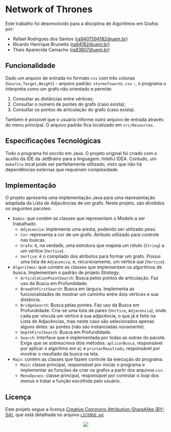 # Network of Thrones
Este trabalho foi desenvolvido para a disciplina de Algoritmos em Grafos por:
- Rafael Rodrigues dos Santos (ra9407594182@uem.br)
- Ricardo Henrique Brunetto (ra94182@uem.br)
- Thais Aparecida Camacho (ra93807@uem.br)

## Funcionalidade
Dado um arquivo de entrada no formato `csv` com três colunas (`Source,Target,Weight`) - arquivo padrão: `stormofswords.csv` -, o programa o interpreta como um grafo não orientado e permite:
1. Consultar as distâncias entre vértices;
2. Consultar o número de pontes do grafo (caso exista);
3. Consultar os pontos de articulação do grafo (caso exista).

Também é possível que o usuário informe outro arquivo de entrada através do menu principal. O arquivo padrão fica localizado em `src/Resources`.

## Especificações Tecnológicas
Todo o programa foi escrito em Java. O projeto original foi criado com o auxílio da IDE da JetBrains para a linguagem: IntelliJ IDEA. Contudo, um `makefile` local pode ser perfeitamente utilizado, visto que não há dependências externas que requeiram complexidade.

## Implementação
O projeto apresenta uma implementação Java para uma representação adaptada da Lista de Adjacências de um grafo.
Neste projeto, são divididos os seguintes pacotes:
- `Dados`: que contém as classes que representam o Modelo a ser trabalhado.
  - `Adjacencia`: implementa uma aresta, podendo ser utilizado peso.
  - `Cor`: representa a cor de um grafo. Atributo utilizado para controle nas buscas.
  - `Grafo`: é, na verdade, uma estrutura que mapeia um rótulo (`String`) a um vértice (`Vertice`).
  - `Vertice`: é o compilado dos atributos para formar um grafo. Possui uma lista de `Adjacencia`, e, recursivamente, um vértice-pai (`Vertice`).
- `Algoritmos`: que contém as classes que implementam os algoritmos de busca. Implementam o padrão de projeto *Strategy*.
  - `ArticulationPointSearch`: Busca pelos pontos de articulação. Faz uso da Busca em Profundidade.
  - `BreadthFirstSearch`: Busca em largura. Implementa as funcionalidades de mostrar um caminho entre dois vértices e sua distância.
  - `BridgeSearch`: Busca pelas pontes. Faz uso da Busca em Profundidade. Cria-se uma lista de pares (`Vertice`, `Adjacencia`), onde cada par vincula um vértice à sua adjacência, o que já é feito na Lista de Adjacências, mas neste caso são selecionados apenas alguns deles: as pontes (não são instanciadas novamente).
  - `DepthFirstSearch`: Busca em Profundidade.
  - `Search`: Interface que é implementada por todas as outras do pacote. Exige que se sobrescreva dois métodos: `aplicarBusca`, responsável por aplicar o algoritmo em si; e `printarResultado`, responsável por mostrar o resultado da busca na tela.
- `Main`: contém as classes que fazem controle da execução do programa.
  - `Main`: classe principal, responsável por iniciar o programa e implementar as funções de criar os grafos a partir dos arquivos `csv`.
  - `MenuOpcoes`: classe principal, responsável por controlar o *loop* dos menus e tratar a função escolhida pelo usuário.

## Licença
Este projeto segue a licença [Creative Commons Attribution-ShareAlike (BY-SA)](https://creativecommons.org/licenses/by-sa/4.0/), que está detalhada no arquivo [`LICENSE.md`](LICENSE.md).
<p align="center">
  <img src="https://licensebuttons.net/l/by-sa/3.0/88x31.png">
</p>
